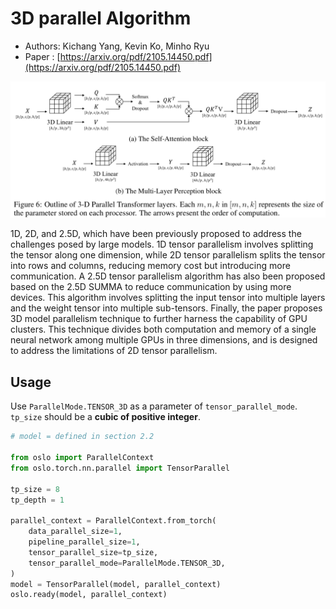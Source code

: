 # 3D parallel Algorithm
- Authors: Kichang Yang, Kevin Ko, Minho Ryu
- Paper : [https://arxiv.org/pdf/2105.14450.pdf](https://arxiv.org/pdf/2105.14450.pdf)

![E4D02BEB-A5BB-461D-9B62-213A61DB5B74.jpeg](3d_image/E4D02BEB-A5BB-461D-9B62-213A61DB5B74.jpeg)

1D, 2D, and 2.5D, which have been previously proposed to address the challenges posed by large models. 1D tensor parallelism involves splitting the tensor along one dimension, while 2D tensor parallelism splits the tensor into rows and columns, reducing memory cost but introducing more communication. A 2.5D tensor parallelism algorithm has also been proposed based on the 2.5D SUMMA to reduce communication by using more devices. This algorithm involves splitting the input tensor into multiple layers and the weight tensor into multiple sub-tensors. Finally, the paper proposes 3D model parallelism technique to further harness the capability of GPU clusters. This technique divides both computation and memory of a single neural network among multiple GPUs in three dimensions, and is designed to address the limitations of 2D tensor parallelism.

## Usage

Use `ParallelMode.TENSOR_3D` as a parameter of `tensor_parallel_mode`. `tp_size` should be a **cubic of positive integer**.

```python
# model = defined in section 2.2

from oslo import ParallelContext
from oslo.torch.nn.parallel import TensorParallel

tp_size = 8
tp_depth = 1

parallel_context = ParallelContext.from_torch(
    data_parallel_size=1,
    pipeline_parallel_size=1,
    tensor_parallel_size=tp_size,
    tensor_parallel_mode=ParallelMode.TENSOR_3D,
)
model = TensorParallel(model, parallel_context)
oslo.ready(model, parallel_context)
```
